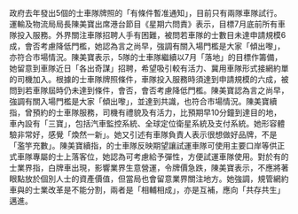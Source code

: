 政府去年發出5個的士車隊牌照的「有條件暫准通知」，目前只有兩隊車隊試行。運輸及物流局局長陳美寶出席港台節目《星期六問責》表示，目標7月底前所有車隊投入服務。外界關注車隊招聘人手有困難，被問若車隊的士數目未達申請規模6成，會否考慮降低門檻，她認為言之尚早，強調有關入場門檻是大家「傾出嚟」，亦符合市場情況。陳美寶表示，5隊的士車隊繼續以7月「落地」的目標作籌備，她留意到車隊近日「各出奇謀」招聘，希望吸引較有活力、冀用車隊形式接網約單的司機加入。根據的士車隊牌照條件，車隊投入服務時須達到申請規模的六成，被問到若車隊屆時仍未達到條件，會否，會否考慮降低門檻。陳美寶認為言之尚早，強調有關入場門檻是大家「傾出嚟」，並達到共識，也符合市場情況。陳美寶續指，曾預約的士車隊服務，司機有禮貌及有活力，比預期早10分鐘到達目的地，車內設有「三寶」，包括汽車監控系統、全球定位衛星系統及支付系統。她形容體驗非常好，感覺「煥然一新」。她又引述有車隊負責人表示很想做好品牌，不是「濫竽充數」。陳美寶續指，的士車隊反映期望讓試運車隊可使用主要口岸等供正式車隊專屬的士上落客位，她認為可考慮給予彈性，方便試運車隊使用。對於有的士業界指，白牌車出現，影響業界生意營運，令牌價急跌，陳美寶表示，不應將著眼點放於個別人士的資產價值，但當局也會留意業界關注地方。她強調，規管網約車與的士業改革是不能分割，兩者是「相輔相成」，亦是互補，應向「共存共生」邁進。